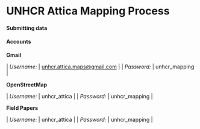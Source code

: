 UNHCR Attica Mapping Process
==============

#### Submitting data



#### Accounts

**Gmail**

| *Username:* | unhcr.attica.maps@gmail.com |
| *Password:* | unhcr_mapping |

**OpenStreetMap**

| *Username:* | unhcr_attica |
| *Password:* | unhcr_mapping |

**Field Papers**

| *Username:* | unhcr_attica |
| *Password:* | unhcr_mapping | 